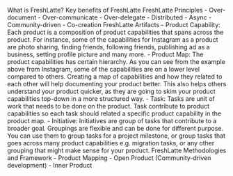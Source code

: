 What is FreshLatte?
Key benefits of FreshLatte
FreshLatte Principles
                - Over-document
                - Over-communicate
                - Over-delegate
                - Distributed
                - Async
                - Community-driven
				- Co-creation
FreshLatte Artifacts
				- Product Capability: Each product is a composition of product capabilities that spans across the product. For instance, some of the capabilities for Instagram as a product are photo sharing, finding friends, following friends, publishing ad as a business, setting profile picture and many more.
				- Product Map: The product capabilities has certain hierarchy. As you can see from the example above from Instagram, some of the capabilities are on a lower level compared to others. Creating a map of capabilities and how they related to each other will help documenting your product better. This also helps others understand your product quicker, as they are going to skim your product capabilities top-down in a more structured way.
				- Task: Tasks are unit of work that needs to be done on the product. Task contribute to product capabilities so each task should related a specific product capability in the product map.
				- Initiative: Initiatives are group of tasks that contribute to a broader goal. Groupings are flexible and can be done for different purpose. You can use them to group tasks for a project milestone, or group tasks that goes across many product capabilities e.g. migration tasks, or any other grouping that might make sense for your product.
FreshLatte Methodologies and Framework
	- Product Mapping
	- Open Product (Community-driven development)
	- Inner Product
